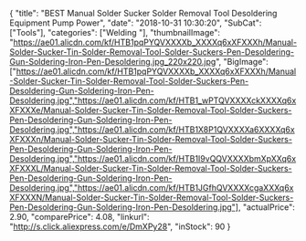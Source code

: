 {
	"title": "BEST Manual Solder Sucker Solder Removal Tool Desoldering Equipment Pump Power",
	"date": "2018-10-31 10:30:20",
	"SubCat": ["Tools"],
	"categories": ["Welding "],
	"thumbnailImage": "https://ae01.alicdn.com/kf/HTB1pqPYQVXXXXb_XXXXq6xXFXXXh/Manual-Solder-Sucker-Tin-Solder-Removal-Tool-Solder-Suckers-Pen-Desoldering-Gun-Soldering-Iron-Pen-Desoldering.jpg_220x220.jpg",
	"BigImage": ["https://ae01.alicdn.com/kf/HTB1pqPYQVXXXXb_XXXXq6xXFXXXh/Manual-Solder-Sucker-Tin-Solder-Removal-Tool-Solder-Suckers-Pen-Desoldering-Gun-Soldering-Iron-Pen-Desoldering.jpg","https://ae01.alicdn.com/kf/HTB1_wPTQVXXXXckXXXXq6xXFXXXe/Manual-Solder-Sucker-Tin-Solder-Removal-Tool-Solder-Suckers-Pen-Desoldering-Gun-Soldering-Iron-Pen-Desoldering.jpg","https://ae01.alicdn.com/kf/HTB1X8P1QVXXXXa6XXXXq6xXFXXXn/Manual-Solder-Sucker-Tin-Solder-Removal-Tool-Solder-Suckers-Pen-Desoldering-Gun-Soldering-Iron-Pen-Desoldering.jpg","https://ae01.alicdn.com/kf/HTB1I9vQQVXXXXbmXpXXq6xXFXXXL/Manual-Solder-Sucker-Tin-Solder-Removal-Tool-Solder-Suckers-Pen-Desoldering-Gun-Soldering-Iron-Pen-Desoldering.jpg","https://ae01.alicdn.com/kf/HTB1JGfhQVXXXXcgaXXXq6xXFXXXN/Manual-Solder-Sucker-Tin-Solder-Removal-Tool-Solder-Suckers-Pen-Desoldering-Gun-Soldering-Iron-Pen-Desoldering.jpg"],
	"actualPrice": 2.90,
	"comparePrice": 4.08,
	"linkurl": "http://s.click.aliexpress.com/e/DmXPy28",
	"inStock": 90
}
